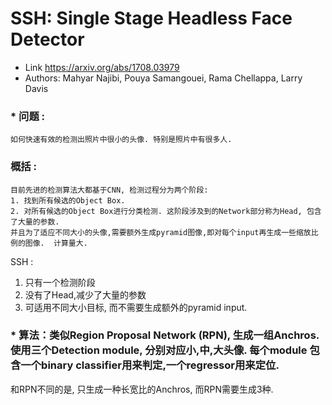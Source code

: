 # SSH: Single Stage Headless Face Detector

* Link https://arxiv.org/abs/1708.03979
* Authors:	Mahyar Najibi, Pouya Samangouei, Rama Chellappa, Larry Davis



### * 问题 : 
    如何快速有效的检测出照片中很小的头像. 特别是照片中有很多人.

### 概括 :
    目前先进的检测算法大都基于CNN, 检测过程分为两个阶段:
    1. 找到所有候选的Object Box.
    2. 对所有候选的Object Box进行分类检测. 这阶段涉及到的Network部分称为Head, 包含了大量的参数.
    并且为了适应不同大小的头像,需要额外生成pyramid图像,即对每个input再生成一些缩放比例的图像.  计算量大.

SSH : 
1. 只有一个检测阶段
2. 没有了Head,减少了大量的参数
3. 可适用不同大小目标, 而不需要生成额外的pyramid input.

### * 算法：类似Region Proposal Network (RPN), 生成一组Anchros. 使用三个Detection module, 分别对应小,中,大头像. 每个module 包含一个binary classifier用来判定,一个regressor用来定位.
和RPN不同的是, 只生成一种长宽比的Anchros, 而RPN需要生成3种.

